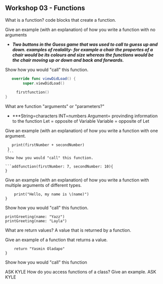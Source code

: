 **Workshop 03 - Functions**
-

What is a function?
code blocks that create a function.


Give an example (with an explanation) of how you write a function with no arguments

* ***Two buttons in the Guess game that was used to call to guess up and down.
examples of realality- for example a chair the propertes of a chair would be its colours and size whereas the functions would 
be the chair moving up or down and back and forwards.***


Show how you would "call" this function.
```swift
   override func viewDidLoad() {
        super.viewDidLoad()
        
     firstfunction()
}
```

What are function "arguments" or "parameters?"

* ***String=characters
INT=numbers
Argument= provinding information to the function
Let = opposite of Variable
Variable = opposite of Let


Give an example (with an explanation) of how you write a function with one argument.

   ``` func addfunction(firstNumber: Int, secondNumber:Int){
      print(firstNumber + secondNumber)
    }
    ```
Show how you would "call" this function.
  
  ```addfunction(firstNumber: 7, secondNumber: 10){
  }
  ```

Give an example (with an explanation) of how you write a function with multiple arguments of different types.

```func printGreeting(name: String) {
	print("Hello, my name is \(name)")		
}
```
Show how you would "call" this function.

```printGreeting(name: "Tim")
printGreeting(name: "Yazz")
printGreeting(name: "Layla")
```

What are return values?
A value that is returned by a function.

Give an example of a function that returns a value.

```func myFunction() -> String {
	return "Yasmin Oladapo"
}
```
Show how you would "call" this function

ASK KYLE
How do you access functions of a class? Give an example.
ASK KYLE
